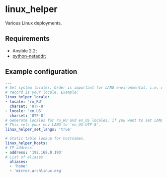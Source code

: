 linux_helper
=============

Various Linux deployments.

Requirements
---------------

* Ansible 2.2;
* [python-netaddr](//docs.ansible.com/ansible/playbooks_filters_ipaddr.html);

Example configuration
-----------------------

```yaml
---
# Set system locales. Order is important for LANG environmental, i.e. only last
# record is your locale. Example:
linux_helper_locale:
- locale: 'ru_RU'
  charset: 'UTF-8'
- locale: 'en_US'
  charset: 'UTF-8'
# Generate locales for ru_RU and en_US locales, if you want to set LANG env.
# This sets your env LANG to 'en_US.UTF-8'.
linux_helper_set_langs: 'true'

# Static table lookup for hostnames.
linux_helper_hosts:
# IP address.
- address: '192.168.0.193'
# List of aliases.
  aliases:
  - 'home'
  - 'mirror.archlinux.org'
```
